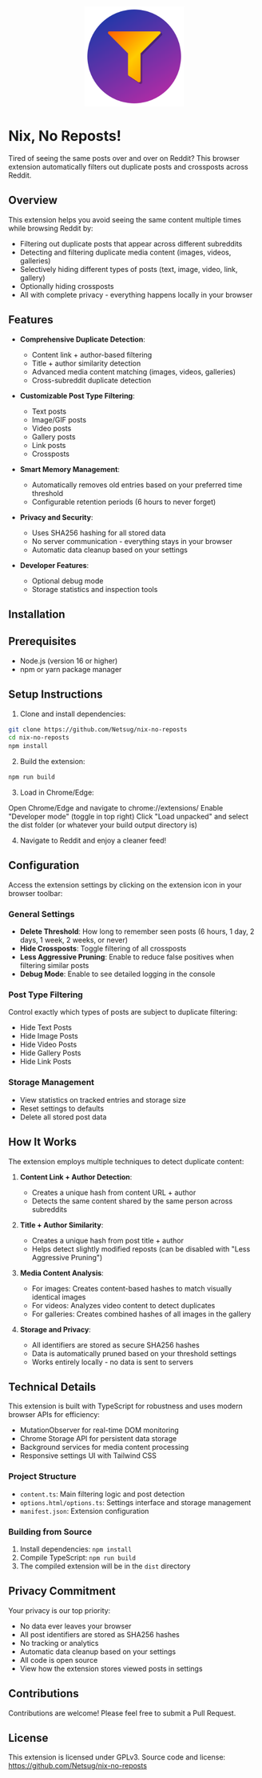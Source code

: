 <p align="center">
    <img src=images/icon-256.png alt="icon" width=200/>
</p>

# Nix, No Reposts!

Tired of seeing the same posts over and over on Reddit?
This browser extension automatically filters out duplicate posts and crossposts across Reddit.

## Overview

This extension helps you avoid seeing the same content multiple times while browsing Reddit by:

- Filtering out duplicate posts that appear across different subreddits
- Detecting and filtering duplicate media content (images, videos, galleries)
- Selectively hiding different types of posts (text, image, video, link, gallery)
- Optionally hiding crossposts
- All with complete privacy - everything happens locally in your browser

## Features

- **Comprehensive Duplicate Detection**:
  - Content link + author-based filtering
  - Title + author similarity detection
  - Advanced media content matching (images, videos, galleries)
  - Cross-subreddit duplicate detection
  
- **Customizable Post Type Filtering**:
  - Text posts
  - Image/GIF posts
  - Video posts
  - Gallery posts
  - Link posts
  - Crossposts

- **Smart Memory Management**:
  - Automatically removes old entries based on your preferred time threshold
  - Configurable retention periods (6 hours to never forget)

- **Privacy and Security**:
  - Uses SHA256 hashing for all stored data
  - No server communication - everything stays in your browser
  - Automatic data cleanup based on your settings

- **Developer Features**:
  - Optional debug mode
  - Storage statistics and inspection tools

## Installation

## Prerequisites
- Node.js (version 16 or higher)
- npm or yarn package manager


## Setup Instructions

1. Clone and install dependencies:

```bash
git clone https://github.com/Netsug/nix-no-reposts
cd nix-no-reposts
npm install
```

2. Build the extension:
```bash
npm run build
```

3. Load in Chrome/Edge:

Open Chrome/Edge and navigate to chrome://extensions/
Enable "Developer mode" (toggle in top right)
Click "Load unpacked" and select the dist folder (or whatever your build output directory is)

4. Navigate to Reddit and enjoy a cleaner feed!

## Configuration

Access the extension settings by clicking on the extension icon in your browser toolbar:

### General Settings
- **Delete Threshold**: How long to remember seen posts (6 hours, 1 day, 2 days, 1 week, 2 weeks, or never)
- **Hide Crossposts**: Toggle filtering of all crossposts
- **Less Aggressive Pruning**: Enable to reduce false positives when filtering similar posts
- **Debug Mode**: Enable to see detailed logging in the console

### Post Type Filtering
Control exactly which types of posts are subject to duplicate filtering:
- Hide Text Posts
- Hide Image Posts
- Hide Video Posts
- Hide Gallery Posts
- Hide Link Posts

### Storage Management
- View statistics on tracked entries and storage size
- Reset settings to defaults
- Delete all stored post data

## How It Works

The extension employs multiple techniques to detect duplicate content:

1. **Content Link + Author Detection**: 
   - Creates a unique hash from content URL + author
   - Detects the same content shared by the same person across subreddits

2. **Title + Author Similarity**: 
   - Creates a unique hash from post title + author
   - Helps detect slightly modified reposts (can be disabled with "Less Aggressive Pruning")

3. **Media Content Analysis**:
   - For images: Creates content-based hashes to match visually identical images
   - For videos: Analyzes video content to detect duplicates
   - For galleries: Creates combined hashes of all images in the gallery

4. **Storage and Privacy**:
   - All identifiers are stored as secure SHA256 hashes
   - Data is automatically pruned based on your threshold settings
   - Works entirely locally - no data is sent to servers

## Technical Details

This extension is built with TypeScript for robustness and uses modern browser APIs for efficiency:

- MutationObserver for real-time DOM monitoring
- Chrome Storage API for persistent data storage
- Background services for media content processing
- Responsive settings UI with Tailwind CSS

### Project Structure

- `content.ts`: Main filtering logic and post detection
- `options.html/options.ts`: Settings interface and storage management
- `manifest.json`: Extension configuration

### Building from Source

1. Install dependencies: `npm install`
2. Compile TypeScript: `npm run build`
3. The compiled extension will be in the `dist` directory

## Privacy Commitment

Your privacy is our top priority:

- No data ever leaves your browser
- All post identifiers are stored as SHA256 hashes
- No tracking or analytics
- Automatic data cleanup based on your settings
- All code is open source
- View how the extension stores viewed posts in settings

## Contributions

Contributions are welcome! Please feel free to submit a Pull Request.

## License

This extension is licensed under GPLv3. Source code and license: https://github.com/Netsug/nix-no-reposts